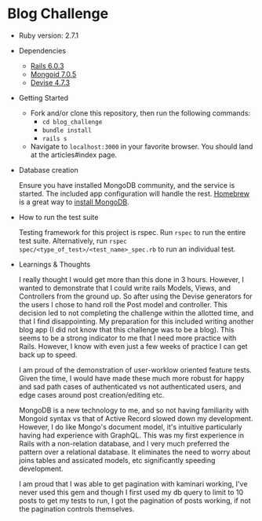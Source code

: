 # Blog Challenge


* Ruby version: 2.7.1

* Dependencies
  - [Rails 6.0.3](https://guides.rubyonrails.org/getting_started.html)
  - [Mongoid 7.0.5](https://docs.mongodb.com/mongoid/current/tutorials/getting-started-rails/)
  - [Devise 4.7.3](https://github.com/heartcombo/devise#getting-started)

* Getting Started
  - Fork and/or clone this repository, then run the following commands:
    - `cd blog_challenge`
    - `bundle install`
    - `rails s`
  - Navigate to `localhost:3000` in your favorite browser. You should land at the articles#index page.

* Database creation

  Ensure you have installed MongoDB community, and the service is started. The included app configuration will handle the rest. [Homebrew](https://brew.sh/) is a great way to [install MongoDB](https://docs.mongodb.com/manual/tutorial/install-mongodb-on-os-x/).

* How to run the test suite

  Testing framework for this project is rspec.
  Run `rspec` to run the entire test suite.
  Alternatively, run `rspec spec/<type_of_test>/<test_name>_spec.rb` to run an individual test.

* Learnings & Thoughts

  I really thought I would get more than this done in 3 hours. However, I wanted to demonstrate that I could write rails Models, Views, and Controllers from the ground up. So after using the Devise generators for the users I chose to hand roll the Post model and controller. This decision led to not completing the challenge within the allotted time, and that I find disappointing. My preparation for this included writing another blog app (I did not know that this challenge was to be a blog). This seems to be a strong indicator to me that I need more practice with Rails. However, I know with even just a few weeks of practice I can get back up to speed.

  I am proud of the demonstration of user-worklow oriented feature tests. Given the time, I would have made these much more robust for happy and sad path cases of authenticated vs not authenticated users, and edge cases around post creation/editing etc.

  MongoDB is a new technology to me, and so not having familiarity with Mongoid syntax vs that of Active Record slowed down my development. However, I do like Mongo's document model, it's intuitive particularly having had experience with GraphQL. This was my first experience in Rails with a non-relation database, and I very much preferred the pattern over a relational database. It eliminates the need to worry about joins tables and assicated models, etc significantly speeding development.

  I am proud that I was able to get pagination with kaminari working, I've never used this gem and though I first used my db query to limit to 10 posts to get my tests to run, I got the pagination of posts working, if not the pagination controls themselves.
